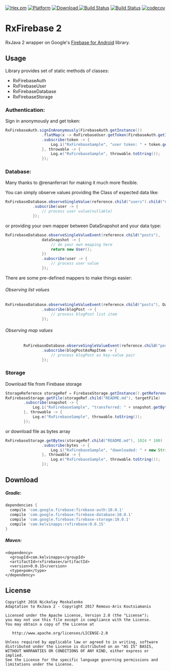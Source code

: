 [![Hex.pm](https://img.shields.io/hexpm/l/plug.svg)](http://www.apache.org/licenses/LICENSE-2.0) [![Platform](https://img.shields.io/badge/platform-android-green.svg)](http://developer.android.com/index.html)
[![Download](https://api.bintray.com/packages/kelvin/maven/rxfirebase/images/download.svg) ](https://bintray.com/kelvin/maven/rxfirebase/_latestVersion)
[![Build Status](https://img.shields.io/badge/Android%20Arsenal-rxFirebase-green.svg?style=true)](https://android-arsenal.com/details/1/3619)
[![Build Status](https://circleci.com/gh/nmoskalenko/RxFirebase/tree/master.svg?style=shield)](https://circleci.com/gh/nmoskalenko/RxFirebase/tree/master)
[![codecov](https://codecov.io/gh/nmoskalenko/rxFirebase/branch/master/graph/badge.svg)](https://codecov.io/gh/nmoskalenko/rxFirebase)

# RxFirebase 2

RxJava 2 wrapper on Google's [Firebase for Android](https://www.firebase.com/docs/android/) library.


## Usage
Library provides set of static methods of classes:
- RxFirebaseAuth
- RxFirebaseUser
- RxFirebaseDatabase
- RxFirebaseStorage

### Authentication:

Sign in anonymously and get token:
```java
RxFirebaseAuth.signInAnonymously(FirebaseAuth.getInstance())
                .flatMap(x -> RxFirebaseUser.getToken(FirebaseAuth.getInstance().getCurrentUser(), false))
                .subscribe(token -> {
                    Log.i("RxFirebaseSample", "user token: " + token.getToken());
                }, throwable -> {
                    Log.e("RxFirebaseSample", throwable.toString());
                });
```

### Database:
Many thanks to @renanferrari for making it much more flexible.

You can simply observe values providing the Class of expected data like:
```java
RxFirebaseDatabase.observeSingleValue(reference.child("users").child("nick"), User.class)
            .subscribe(user -> {
                // process user value(nullable)
            });
```

or providing your own mapper between DataSnapshot and your data type:

```java
RxFirebaseDatabase.observeSingleValueEvent(reference.child("posts"),
                dataSnapshot -> {
                    // do your own mapping here
                    return new User();
                })
                .subscribe(user -> {
                    // process user value
                });
```

There are some pre-defined mappers to make things easier:

###### Observing list values
 ```java
 RxFirebaseDatabase.observeSingleValueEvent(reference.child("posts"), DataSnapshotMapper.listOf(BlogPost.class))
                 .subscribe(blogPost -> {
                     // process blogPost list item
                 });
 ```

###### Observing map values
 ```java
         RxFirebaseDatabase.observeSingleValueEvent(reference.child("posts"), DataSnapshotMapper.mapOf(BlogPost.class))
                 .subscribe(blogPostAsMapItem -> {
                     // process blogPost as key-value pair
                 });
 ```


### Storage

Download file from Firebase storage

```java
StorageReference storageRef = FirebaseStorage.getInstance().getReferenceFromUrl("gs://project-1125675579821020265.appspot.com");
RxFirebaseStorage.getFile(storageRef.child("README.md"), targetFile)
        .subscribe(snapshot -> {
            Log.i("RxFirebaseSample", "transferred: " + snapshot.getBytesTransferred() + " bytes");
        }, throwable -> {
            Log.e("RxFirebaseSample", throwable.toString());
        });
```

or download file as bytes array

```java
RxFirebaseStorage.getBytes(storageRef.child("README.md"), 1024 * 100)
                .subscribe(bytes -> {
                    Log.i("RxFirebaseSample", "downloaded: " + new String(bytes));
                }, throwable -> {
                    Log.e("RxFirebaseSample", throwable.toString());
                });
```


## Download

##### Gradle:
```groovy
dependencies {
  compile 'com.google.firebase:firebase-auth:10.0.1'
  compile 'com.google.firebase:firebase-database:10.0.1'
  compile 'com.google.firebase:firebase-storage:10.0.1'
  compile 'com.kelvinapps:rxfirebase:0.0.15'
}
```

##### Maven:
```
<dependency>
  <groupId>com.kelvinapps</groupId>
  <artifactId>rxfirebase</artifactId>
  <version>0.0.15</version>
  <type>pom</type>
</dependency>
```


## License
    Copyright 2016 Nickolay Moskalenko
    Adaptation to RxJava 2 - Copyright 2017 Remous-Aris Koutsiamanis

    Licensed under the Apache License, Version 2.0 (the "License");
    you may not use this file except in compliance with the License.
    You may obtain a copy of the License at

       http://www.apache.org/licenses/LICENSE-2.0

    Unless required by applicable law or agreed to in writing, software
    distributed under the License is distributed on an "AS IS" BASIS,
    WITHOUT WARRANTIES OR CONDITIONS OF ANY KIND, either express or implied.
    See the License for the specific language governing permissions and
    limitations under the License.
